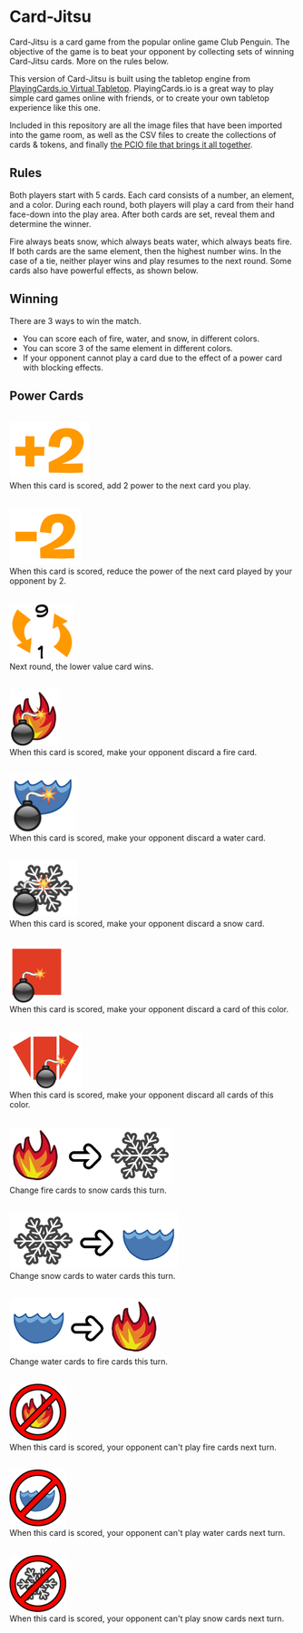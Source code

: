 # Card-Jitsu

Card-Jitsu is a card game from the popular online game Club Penguin. The objective of the game is to beat your opponent by collecting sets of winning Card-Jitsu cards. More on the rules below.

This version of Card-Jitsu is built using the tabletop engine from [PlayingCards.io Virtual Tabletop](https://playingcards.io). PlayingCards.io is a great way to play simple card games online with friends, or to create your own tabletop experience like this one.

Included in this repository are all the image files that have been imported into the game room, as well as the CSV files to create the collections of cards & tokens, and finally [the PCIO file that brings it all together](https://playingcards.io/docs/room-import-export).

## Rules

Both players start with 5 cards. Each card consists of a number, an element, and a color. During each round, both players will play a card from their hand face-down into the play area. After both cards are set, reveal them and determine the winner.

Fire always beats snow, which always beats water, which always beats fire. If both cards are the same element, then the highest number wins. In the case of a tie, neither player wins and play resumes to the next round. Some cards also have powerful effects, as shown below.

## Winning

There are 3 ways to win the match.
- You can score each of fire, water, and snow, in different colors.
- You can score 3 of the same element in different colors.
- If your opponent cannot play a card due to the effect of a power card with blocking effects.

## Power Cards

<br><img src="/powers/CJ_2_Power.webp" height="100"><br>
When this card is scored, add 2 power to the next card you play.

<br><img src="/powers/CJ_-2_Power.webp" height="100"><br>
When this card is scored, reduce the power of the next card played by your opponent by 2.

<br><img src="/powers/CJ_Power_Reversal.webp" height="100"><br>
Next round, the lower value card wins.

<br><img src="/powers/CJ_Discard_Fire.webp" height="100"><br>
When this card is scored, make your opponent discard a fire card.

<br><img src="/powers/CJ_Discard_Water.webp" height="100"><br>
When this card is scored, make your opponent discard a water card.

<br><img src="/powers/CJ_Discard_Snow.webp" height="100"><br>
When this card is scored, make your opponent discard a snow card.

<br><img src="/powers/CJ_Discard_Red_Card.webp" height="100"><br>
When this card is scored, make your opponent discard a card of this color.

<br><img src="/powers/CJ_Discard_Red_Cards.webp" height="100"><br>
When this card is scored, make your opponent discard all cards of this color.

<br><img src="/powers/CJ_Change_Fire_to_Snow.webp" height="100"><br>
Change fire cards to snow cards this turn.

<br><img src="/powers/CJ_Change_Snow_to_Water.webp" height="100"><br>
Change snow cards to water cards this turn.

<br><img src="/powers/CJ_Change_Water_to_Fire.webp" height="100"><br>
Change water cards to fire cards this turn.

<br><img src="/powers/CJ_Block_Fire.webp" height="100"><br>
When this card is scored, your opponent can't play fire cards next turn.

<br><img src="/powers/CJ_Block_Water.webp" height="100"><br>
When this card is scored, your opponent can't play water cards next turn.

<br><img src="/powers/CJ_Block_Snow.webp" height="100"><br>
When this card is scored, your opponent can't play snow cards next turn.
